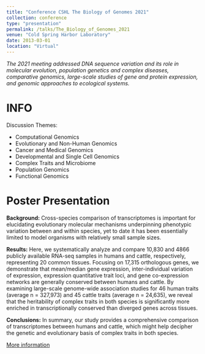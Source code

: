 ```yaml
---
title: "Conference CSHL The Biology of Genomes 2021"
collection: conference
type: "presentation"
permalink: /talks/The_Biology_of_Genomes_2021
venue: "Cold Spring Harbor Laboratory"
date: 2013-03-01
location: "Virtual"
---
```


*The 2021 meeting addressed DNA sequence variation and its role in molecular evolution, population genetics and complex diseases, comparative genomics, large-scale studies of gene and protein expression, and genomic approaches to ecological systems.*

INFO
======
Discussion Themes:

- Computational Genomics
- Evolutionary and Non-Human Genomics
- Cancer and Medical Genomics
- Developmental and Single Cell Genomics
- Complex Traits and Microbiome
- Population Genomics
- Functional Genomics


Poster Presentation
======
**Background:**
Cross-species comparison of transcriptomes is important for elucidating evolutionary molecular mechanisms underpinning phenotypic variation between and within species, yet to date it has been essentially limited to model organisms with relatively small sample sizes.

**Results:**
Here, we systematically analyze and compare 10,830 and 4866 publicly available RNA-seq samples in humans and cattle, respectively, representing 20 common tissues. Focusing on 17,315 orthologous genes, we demonstrate that mean/median gene expression, inter-individual variation of expression, expression quantitative trait loci, and gene co-expression networks are generally conserved between humans and cattle. By examining large-scale genome-wide association studies for 46 human traits (average n = 327,973) and 45 cattle traits (average n = 24,635), we reveal that the heritability of complex traits in both species is significantly more enriched in transcriptionally conserved than diverged genes across tissues.

**Conclusions:**
In summary, our study provides a comprehensive comparison of transcriptomes between humans and cattle, which might help decipher the genetic and evolutionary basis of complex traits in both species.

[More information](https://genomebiology.biomedcentral.com/articles/10.1186/s13059-022-02745-4)


